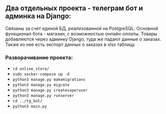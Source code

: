 ## Два отдельных проекта - телеграм бот и админка на Django:
Связаны за счет единой БД, реализованной на PostgreSQL. Основной функционал бота - магазин, с 
возможностью онлайн-оплаты. Товары добавляются через админку Django, туда же падают данные о 
заказах. Также из нее есть экспорт данных о заказах в xlsx таблицу.

### Разворачивание проекта:
* ``` cd online_store/ ```
* ``` sudo socker-compose up -d ```
* ``` python3 manage.py makemigrations ```
* ``` python3 manage.py migrate ```
* ``` python3 manage.py createsuperuser ```
* ``` python3 manage.py runserver ```
* ``` cd ../tg_bot/ ```
* ``` python3 main.py ```